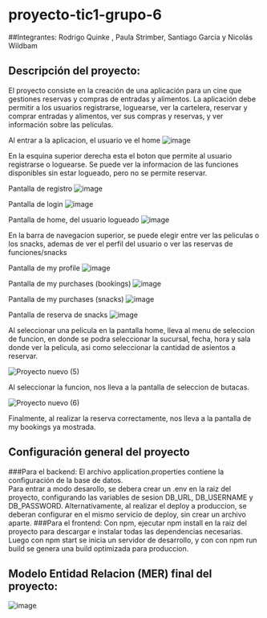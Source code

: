 # proyecto-tic1-grupo-6
##Integrantes:
Rodrigo Quinke , Paula Strimber, Santiago García y Nicolás Wildbam

## Descripción del proyecto:
El proyecto consiste en la creación de una aplicación para
un cine que gestiones reservas y compras de entradas y 
alimentos. La aplicación debe permitir a los usuarios 
registrarse, loguearse, ver la cartelera, reservar y comprar entradas y alimentos, 
ver sus compras y reservas, y ver información sobre las películas.

Al entrar a la aplicacion, el usuario ve el home
![image](https://github.com/user-attachments/assets/cec58ab3-19b7-4f26-af85-01b1e127a70e)

En la esquina superior derecha esta el boton que permite al usuario registrarse o loguearse.
Se puede ver la informacion de las funciones disponibles sin estar logueado, pero no se permite reservar.

Pantalla de registro
![image](https://github.com/user-attachments/assets/2479fb57-3905-4752-98f3-bce61c8e3eb1)

Pantalla de login
![image](https://github.com/user-attachments/assets/6d351b25-f9ca-4abd-9efa-763f32fa8cf0)

Pantalla de home, del usuario logueado
![image](https://github.com/user-attachments/assets/f65add2d-5c0f-4671-a48d-b4cf46dc5e2e)

En la barra de navegacion superior, se puede elegir entre ver las peliculas o los snacks, ademas de ver el perfil del usuario o ver las reservas de funciones/snacks

Pantalla de my profile
![image](https://github.com/user-attachments/assets/0d1797ef-156f-46b7-9e03-c6060e231f08)

Pantalla de my purchases (bookings)
![image](https://github.com/user-attachments/assets/01dad89f-c155-4160-8c97-8ee19bb1c60d)

Pantalla de my purchases (snacks)
![image](https://github.com/user-attachments/assets/adac49bc-33c4-45ca-be02-7b295175e577)

Pantalla de reserva de snacks
![image](https://github.com/user-attachments/assets/f5ef5151-1f0c-4580-a134-5354127d3678)

Al seleccionar una pelicula en la pantalla home, lleva al menu de seleccion de funcion, en donde se podra seleccionar la sucursal, fecha, hora y sala donde ver la pelicula, asi como seleccionar la cantidad de asientos a reservar.

![Proyecto nuevo (5)](https://github.com/user-attachments/assets/abe509d4-4cf2-4f66-9167-3fc5ec1a25e6)

Al seleccionar la funcion, nos lleva a la pantalla de seleccion de butacas.

![Proyecto nuevo (6)](https://github.com/user-attachments/assets/3dd29dbc-2fe8-4039-8ee5-316929c56785)

Finalmente, al realizar la reserva correctamente, nos lleva a la pantalla de my bookings ya mostrada.

## Configuración general del proyecto
###Para el backend:
El archivo application.properties contiene la configuración de la base de datos.  
Para entrar a modo desarollo, se debera crear un .env en la raiz del proyecto, configurando las variables de sesion DB_URL, DB_USERNAME y DB_PASSWORD.
Alternativamente, al realizar el deploy a produccion, se deberan configurar en el mismo servicio de deploy, sin crear un archivo aparte.
###Para el frontend:
Con npm, ejecutar npm install en la raiz del proyecto para descargar e instalar todas las dependencias necesarias. 
Luego con npm start se inicia un servidor de desarrollo, y con con npm run build se genera una build optimizada para produccion.

## Modelo Entidad Relacion (MER) final del proyecto:
![image](https://github.com/user-attachments/assets/6f86d108-7424-4bf1-9ed4-457595e36c11)
